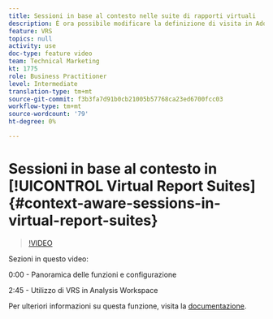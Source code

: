 ```yaml
---
title: Sessioni in base al contesto nelle suite di rapporti virtuali
description: È ora possibile modificare la definizione di visita in Adobe Analytics in modo non distruttivo utilizzando una suite di rapporti virtuale. Ti mostriamo come farlo e le diverse opzioni disponibili.
feature: VRS
topics: null
activity: use
doc-type: feature video
team: Technical Marketing
kt: 1775
role: Business Practitioner
level: Intermediate
translation-type: tm+mt
source-git-commit: f3b3fa7d91b0cb21005b57768ca23ed6700fcc03
workflow-type: tm+mt
source-wordcount: '79'
ht-degree: 0%

---
```



# Sessioni in base al contesto in [!UICONTROL Virtual Report Suites] {#context-aware-sessions-in-virtual-report-suites}

>[!VIDEO](https://video.tv.adobe.com/v/23545/?quality=12)

Sezioni in questo video:

0:00 - Panoramica delle funzioni e configurazione

2:45 - Utilizzo di VRS in Analysis Workspace

Per ulteriori informazioni su questa funzione, visita la [documentazione](https://marketing.adobe.com/resources/help/en_US/reference/vrs-mobile-visit-processing.html).

